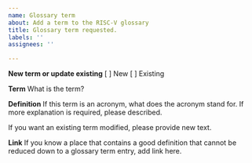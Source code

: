 ```yaml
---
name: Glossary term
about: Add a term to the RISC-V glossary
title: Glossary term requested.
labels: ''
assignees: ''

---
```


**New term or update existing**
[ ] New
[ ] Existing

**Term**
What is the term?


**Definition**
If this term is an acronym, what does the acronym stand for. If more explanation is required, please described.

If you want an existing term modified, please provide new text.


**Link**
If you know a place that contains a good definition that cannot be reduced down to a glossary term entry, add link here.
